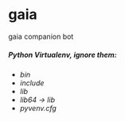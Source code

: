 # gaia
gaia companion bot

##### Python Virtualenv, ignore them:
- _bin_
- _include_
- _lib_
- _lib64 -> lib_
- _pyvenv.cfg_
